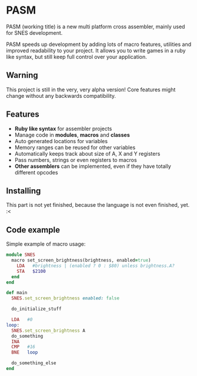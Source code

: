 PASM
====

PASM (working title) is a new multi platform cross assembler, mainly used for SNES development.

PASM speeds up development by adding lots of macro features, utilities and improved readability to your project. It allows you to write games in a ruby like syntax, but still keep full control over your application.


Warning
-------

This project is still in the very, very alpha version! Core features might change
without any backwards compatibility.


Features
--------

* **Ruby like syntax** for assembler projects
* Manage code in **modules**, **macros** and **classes**
* Auto generated locations for variables
* Memory ranges can be reused for other variables
* Automatically keeps track about size of A, X and Y registers
* Pass numbers, strings or even registers to macros
* **Other assemblers** can be implemented, even if they have totally different opcodes


Installing
----------

This part is not yet finished, because the language is not even finished, yet. :<


Code example
------------

Simple example of macro usage:

```ruby
module SNES
  macro set_screen_brightness(brightness, enabled=true)
    LDA   #brightness | (enabled ? 0 : $80) unless brightness.A?
    STA   $2100
  end
end

def main
  SNES.set_screen_brightness enabled: false

  do_initialize_stuff

  LDA   #0
loop:
  SNES.set_screen_brightness A
  do_something
  INA
  CMP   #16
  BNE   loop

  do_something_else
end
```
